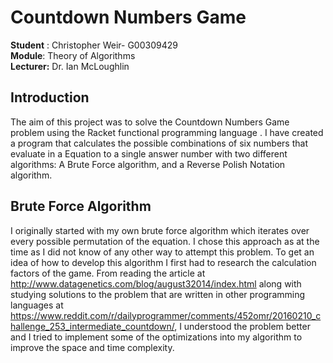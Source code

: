 # Countdown Numbers Game #

**Student** : Christopher Weir- G00309429 <br>
**Module**: Theory of Algorithms <br>
**Lecturer:** Dr. Ian McLoughlin <br>

## Introduction ##
The aim of this project was to solve the Countdown Numbers Game problem using the Racket functional programming language . I have created a program that calculates the possible combinations of six numbers that evaluate in a Equation to a single answer number with two different algorithms: A Brute Force algorithm, and a Reverse Polish Notation algorithm.

## Brute Force Algorithm ##
I originally started with my own brute force algorithm which iterates over every possible permutation of the equation. I chose this approach as at the time as I did not know of any other way to attempt this problem. To get an idea of how to develop this algorithm I first had to research the calculation factors of the game. From reading the article at http://www.datagenetics.com/blog/august32014/index.html along with studying solutions to the problem that are written in other programming languages at https://www.reddit.com/r/dailyprogrammer/comments/452omr/20160210_challenge_253_intermediate_countdown/, I understood the problem better and I tried to implement some of the optimizations into my algorithm to improve the space and time complexity. 
